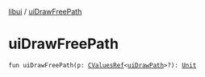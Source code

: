 [libui](index.md) / [uiDrawFreePath](./ui-draw-free-path.md)

# uiDrawFreePath

`fun uiDrawFreePath(p: `[`CValuesRef`](../kotlinx.cinterop/-c-values-ref/index.md)`<`[`uiDrawPath`](ui-draw-path.md)`>?): `[`Unit`](https://kotlinlang.org/api/latest/jvm/stdlib/kotlin/-unit/index.html)